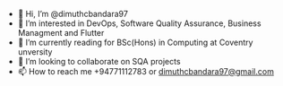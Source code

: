 - 👋 Hi, I’m @dimuthcbandara97
- 👀 I’m interested in DevOps, Software Quality Assurance, Business Managment and Flutter
- 🌱 I’m currently reading for BSc(Hons) in Computing at Coventry unversity
- 💞️ I’m looking to collaborate on SQA projects
- 📫 How to reach me +94771112783 or dimuthcbandara97@gmail.com

<!---
dimuthcbandara97/dimuthcbandara97 is a ✨ special ✨ repository because its `README.md` (this file) appears on your GitHub profile.
You can click the Preview link to take a look at your changes.
--->

